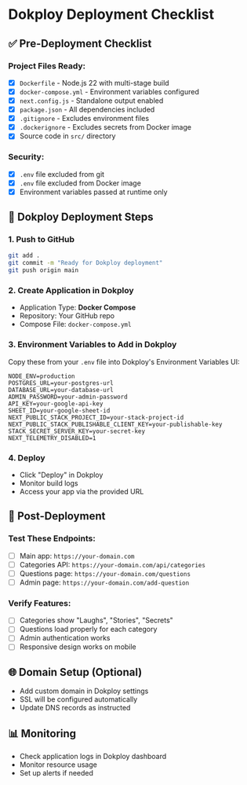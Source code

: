 # Dokploy Deployment Checklist

## ✅ Pre-Deployment Checklist

### Project Files Ready:
- [x] `Dockerfile` - Node.js 22 with multi-stage build
- [x] `docker-compose.yml` - Environment variables configured
- [x] `next.config.js` - Standalone output enabled
- [x] `package.json` - All dependencies included
- [x] `.gitignore` - Excludes environment files
- [x] `.dockerignore` - Excludes secrets from Docker image
- [x] Source code in `src/` directory

### Security:
- [x] `.env` file excluded from git
- [x] `.env` file excluded from Docker image
- [x] Environment variables passed at runtime only

## 🚀 Dokploy Deployment Steps

### 1. Push to GitHub
```bash
git add .
git commit -m "Ready for Dokploy deployment"
git push origin main
```

### 2. Create Application in Dokploy
- Application Type: **Docker Compose**
- Repository: Your GitHub repo
- Compose File: `docker-compose.yml`

### 3. Environment Variables to Add in Dokploy

Copy these from your `.env` file into Dokploy's Environment Variables UI:

```env
NODE_ENV=production
POSTGRES_URL=your-postgres-url
DATABASE_URL=your-database-url
ADMIN_PASSWORD=your-admin-password
API_KEY=your-google-api-key
SHEET_ID=your-google-sheet-id
NEXT_PUBLIC_STACK_PROJECT_ID=your-stack-project-id
NEXT_PUBLIC_STACK_PUBLISHABLE_CLIENT_KEY=your-publishable-key
STACK_SECRET_SERVER_KEY=your-secret-key
NEXT_TELEMETRY_DISABLED=1
```

### 4. Deploy
- Click "Deploy" in Dokploy
- Monitor build logs
- Access your app via the provided URL

## 🔧 Post-Deployment

### Test These Endpoints:
- [ ] Main app: `https://your-domain.com`
- [ ] Categories API: `https://your-domain.com/api/categories`
- [ ] Questions page: `https://your-domain.com/questions`
- [ ] Admin page: `https://your-domain.com/add-question`

### Verify Features:
- [ ] Categories show "Laughs", "Stories", "Secrets"
- [ ] Questions load properly for each category
- [ ] Admin authentication works
- [ ] Responsive design works on mobile

## 🌐 Domain Setup (Optional)
- Add custom domain in Dokploy settings
- SSL will be configured automatically
- Update DNS records as instructed

## 📊 Monitoring
- Check application logs in Dokploy dashboard
- Monitor resource usage
- Set up alerts if needed